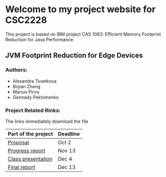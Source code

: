 # Welcome to my project website for CSC2228

This project is based on IBM project 
CAS 1063: Efficient Memory Footprint Reduction for Java Performance

## JVM Footprint Reduction for Edge Devices

### Authors:
- Alexandra Tsvetkova
- Bojian Zheng
- Marius Pirvu
- Gennady Pekhimenko


### Project Related Rinks:

The links immediately download the file

| Part of the project | Deadline |
|--|--|
| [Proposal](https://raw.githubusercontent.com/sash-tsvet/CSC2228-Project/master/proposal.pdf) | Oct 2 |
| [Progress report](https://raw.githubusercontent.com/sash-tsvet/CSC2228-Project/master/progress_report.pdf) | Nov 13 |
| [Class presentation](https://docs.google.com/presentation/d/1d-rvRlbFrqdMKRP35ZEa89_-s-jZPKXh1Trq3AKIbhA/edit?usp=sharing)  | Dec 4 |
| [Final report](https://raw.githubusercontent.com/sash-tsvet/CSC2228-Project/master/final_report.pdf) | Dec 13 |
